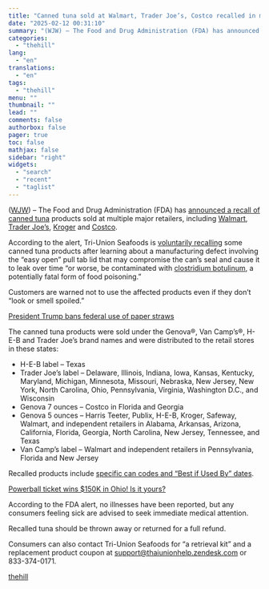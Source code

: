```yaml
---
title: "Canned tuna sold at Walmart, Trader Joe’s, Costco recalled in multiple states"
date: "2025-02-12 00:31:10"
summary: "(WJW) – The Food and Drug Administration (FDA) has announced a recall of canned tuna products sold at multiple major retailers, including Walmart, Trader Joe’s, Kroger and Costco. According to the alert, Tri-Union Seafoods is voluntarily recalling some canned tuna products after learning about a manufacturing defect involving the “easy..."
categories:
  - "thehill"
lang:
  - "en"
translations:
  - "en"
tags:
  - "thehill"
menu: ""
thumbnail: ""
lead: ""
comments: false
authorbox: false
pager: true
toc: false
mathjax: false
sidebar: "right"
widgets:
  - "search"
  - "recent"
  - "taglist"
---
```


([WJW](https://fox8.com/news/recall-canned-tuna-sold-at-walmart-trader-joes-costco-and-more/)) – The Food and Drug Administration (FDA) has [announced a recall of canned tuna](https://www.fda.gov/safety/recalls-market-withdrawals-safety-alerts/tri-union-seafoods-issues-recall-select-genovar-van-campsr-h-e-b-and-trader-joesr-tuna-cans-due) products sold at multiple major retailers, including [Walmart](https://fox8.com/tag/walmart/), [Trader Joe’s](https://fox8.com/tag/Trader-Joes/), [Kroger](https://fox8.com/tag/Kroger/) and [Costco](https://fox8.com/tag/Costco/).

According to the alert, Tri-Union Seafoods is [voluntarily recalling](https://www.fda.gov/safety/recalls-market-withdrawals-safety-alerts/tri-union-seafoods-issues-recall-select-genovar-van-campsr-h-e-b-and-trader-joesr-tuna-cans-due) some canned tuna products after learning about a manufacturing defect involving the “easy open” pull tab lid that may compromise the can’s seal and cause it to leak over time “or worse, be contaminated with [clostridium botulinum](https://www.fsis.usda.gov/food-safety/foodborne-illness-and-disease/illnesses-and-pathogens/botulism), a potentially fatal form of food poisoning.”

Customers are warned not to use the affected products even if they don’t “look or smell spoiled.”

[President Trump bans federal use of paper straws](https://fox8.com/science/ap-science/ap-back-to-plastic-trump-pushes-for-plastic-straws-as-he-declares-paper-ones-dont-work/) 

The canned tuna products were sold under the Genova®, Van Camp’s®, H-E-B and Trader Joe’s brand names and were distributed to the retail stores in these states:

* H-E-B label – Texas
* Trader Joe’s label – Delaware, Illinois, Indiana, Iowa, Kansas, Kentucky, Maryland, Michigan, Minnesota, Missouri, Nebraska, New Jersey, New York, North Carolina, Ohio, Pennsylvania, Virginia, Washington D.C., and Wisconsin
* Genova 7 ounces – Costco in Florida and Georgia
* Genova 5 ounces – Harris Teeter, Publix, H-E-B, Kroger, Safeway, Walmart, and independent retailers in Alabama, Arkansas, Arizona, California, Florida, Georgia, North Carolina, New Jersey, Tennessee, and Texas
* Van Camp’s label – Walmart and independent retailers in Pennsylvania, Florida and New Jersey

Recalled products include [specific can codes and “Best if Used By” dates](https://www.fda.gov/safety/recalls-market-withdrawals-safety-alerts/tri-union-seafoods-issues-recall-select-genovar-van-campsr-h-e-b-and-trader-joesr-tuna-cans-due).

[Powerball ticket wins $150K in Ohio! Is it yours?](https://fox8.com/news/powerball-ticket-wins-150k-in-ohio-is-it-yours/) 

According to the FDA alert, no illnesses have been reported, but any consumers feeling sick are advised to seek immediate medical attention.

Recalled tuna should be thrown away or returned for a full refund.

Consumers can also contact Tri-Union Seafoods for “a retrieval kit” and a replacement product coupon at [support@thaiunionhelp.zendesk.com](https://thehill.com/mailto:support@thaiunionhelp.zendesk.com) or 833-374-0171.

[thehill](https://thehill.com/business/5138107-canned-tuna-sold-at-walmart-trader-joes-costco-recalled-in-multiple-states/)

